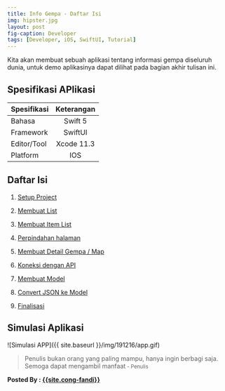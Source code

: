 ```yaml
---
title: Info Gempa - Daftar Isi
img: hipster.jpg
layout: post
fig-caption: Developer
tags: [Developer, iOS, SwiftUI, Tutorial]
---
```

Kita akan membuat sebuah aplikasi tentang informasi gempa diseluruh dunia, untuk demo aplikasinya dapat dilihat pada bagian akhir tulisan ini. 
<!--more-->

## Spesifikasi APlikasi ##

|  Spesifikasi  | Keterangan      |
| :------------ |:---------------:|
|  Bahasa       | Swift 5         |
| Framework     | SwiftUI         |
| Editor/Tool   | Xcode 11.3      |
| Platform      | IOS             | 


## Daftar Isi ##

1. [Setup Project](https://thengoding.com/2019/12/27/i-info-gempa-setup-project/)

2. [Membuat List](https://thengoding.com/2019/12/27/h-info-gempa-membuat-list/)

3. [Membuat Item List](https://thengoding.com/2019/12/27/g-info-gempa-membuat-item-list/)

4. [Perpindahan halaman](https://thengoding.com/2019/12/27/f-info-gempa-perpindahan-halaman/)

5. [Membuat Detail Gempa / Map](https://thengoding.com/2019/12/27/e-info-gempa-membuat-peta/)

6. [Koneksi dengan API](https://thengoding.com/2019/12/27/d-info-gempa-koneksi-dengan-api/)

7. [Membuat Model](https://thengoding.com/2019/12/27/c-info-gempa-membuat-model/)

8. [Convert JSON ke Model](https://thengoding.com/2019/12/27/b-info-gempa-conversi-json-ke-model/)

9. [Finalisasi](https://thengoding.com/2019/12/27/a-info-gempa-finalisasi-aplikasi/)
    

## Simulasi Aplikasi ##



![Simulasi APP]({{ site.baseurl }}/img/191216/app.gif)


>Penulis bukan orang yang paling mampu, hanya ingin berbagi saja. Semoga dapat mengambil manfaat<small> - Penulis</small>


<b>Posted By : <a href="{{site.cong-url}}">{{site.cong-fandi}}</a></b>